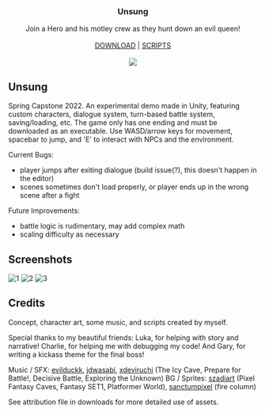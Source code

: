 <br/>
<p align="center">
  <h3 align="center">Unsung</h3>

  <p align="center">
    Join a Hero and his motley crew as they hunt down an evil queen!
    <br/>
    <br/>
    <a href="https://mlkywy.itch.io/unsung">DOWNLOAD</a> 
    |
    <a href="https://github.com/alshei/Unsung/tree/main/Assets/Scripts">SCRIPTS</a>
    <br/>
    <br/>
    <img src="https://user-images.githubusercontent.com/91434717/164950052-d85fa252-fce1-45a5-b68d-3a5440591c3d.png">
  </p>
</p>

## Unsung

Spring Capstone 2022. An experimental demo made in Unity, featuring custom characters, dialogue system, turn-based battle system, saving/loading, etc. The game only has one ending and must be downloaded as an executable. Use WASD/arrow keys for movement, spacebar to jump, and 'E' to interact with NPCs and the environment.

Current Bugs:

* player jumps after exiting dialogue (build issue(?), this doesn't happen in the editor)
* scenes sometimes don't load properly, or player ends up in the wrong scene after a fight 
  
Future Improvements:

* battle logic is rudimentary, may add complex math
* scaling difficulty as necessary

## Screenshots
![1](https://user-images.githubusercontent.com/91434717/164950126-638da02e-31f8-4499-94dc-790d78906bff.png)
![2](https://user-images.githubusercontent.com/91434717/164950128-17d4bfa3-864d-414e-ae62-dc86ed5c8027.png)
![3](https://user-images.githubusercontent.com/91434717/164950132-65688b4a-73cb-4103-a809-1ec2054d5953.png)

## Credits

Concept, character art, some music, and scripts created by myself.

Special thanks to my beautiful friends:
Luka, for helping with story and narrative! Charlie, for helping me with debugging my code! And Gary, for writing a kickass theme for the final boss!

Music / SFX: [evilduckk](https://evilduckk.itch.io/hel-circle-sfx-and-music), [jdwasabi](https://jdwasabi.itch.io/8-bit-16-bit-sound-effects-pack), [xdeviruchi](https://xdeviruchi.itch.io/8-bit-fantasy-adventure-music-pack) (The Icy Cave, Prepare for Battle!, Decisive Battle, Exploring the Unknown)
BG / Sprites: [szadiart](https://szadiart.itch.io/) (Pixel Fantasy Caves, Fantasy SET1, Platformer World), [sanctumpixel](https://sanctumpixel.itch.io/fire-column-pixel-art-effect) (fire column)

See attribution file in downloads for more detailed use of assets.
